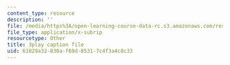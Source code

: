```yaml
---
content_type: resource
description: ''
file: /media/https%3A/open-learning-course-data-rc.s3.amazonaws.com/res-10-001-making-science-and-engineering-pictures-a-practical-guide-to-presenting-your-work-spring-2016/61829a32830af69d85317c4f3a4c8c33_OWAEr2egtsI.srt
file_type: application/x-subrip
resourcetype: Other
title: 3play caption file
uid: 61829a32-830a-f69d-8531-7c4f3a4c8c33
---
```

